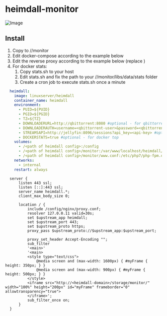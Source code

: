 # heimdall-monitor

![Image](https://i.imgur.com/9uHibY0.jpg)

## Install
1. Copy to /<path of heimdall config>/monitor
1. Edit docker-compose according to the example below
1. Edit the reverse proxy according to the example below (replace <heimdall-domain>)
1. For docker stats:
    1. Copy stats.sh to your host
    1. Edit stats.sh and fix the path to your /<path of heimdall config>/monitor/libs/data/stats folder
    1. Create a cron job to execute stats.sh once a minute

```YAML
  heimdall:
    image: linuxserver/heimdall
    container_name: heimdall
    environment:
      - PUID=${PUID}
      - PGID=${PGID}
      - TZ=${TZ}
      - DOWNLOADERURL=http://qbittorrent:8080 #optional - for qbittorrent downloads
      - DOWNLOADERAUTH=username=<qbittorrent-user>&password=<qbittorrent-password> #optional - for qbittorrent downloads
      - STREAMSAPI=http://jellyfin:8096/sessions?api_key=<api-key> #optional - for jellyfin streams
      - DOCKERSTATS=true #optional - for docker top
    volumes:
      - /<path of heimdall config>:/config
      - /<path of heimdall config>/monitor:/var/www/localhost/heimdall/storage/app/public/monitor #required - change to your heimdall config folder
      - /<path of heimdall config>/monitor/www.conf:/etc/php7/php-fpm.d/www.conf #required - change to your heimdall config folder
    networks:
      - internal
    restart: always
```
```Nginx
  server {
      listen 443 ssl;
      listen [::]:443 ssl;
      server_name heimdall.*;
      client_max_body_size 0;

      location / {
          include /config/nginx/proxy.conf;
          resolver 127.0.0.11 valid=30s;
          set $upstream_app heimdall;
          set $upstream_port 443;
          set $upstream_proto https;
          proxy_pass $upstream_proto://$upstream_app:$upstream_port;

          proxy_set_header Accept-Encoding "";
          sub_filter
          '<main>'
          '<main>
          <style type="text/css"> 
              @media screen and (max-width: 1600px) { #myFrame { height: 350px; } }
              @media screen and (max-width: 900px) { #myFrame { height: 500px; } } 
          </style>
          <iframe src="http://<heimdall-domain>/storage/monitor/" width="100%" height="200px" id="myFrame" frameborder="0" allowtransparency="true">
          </iframe>';
          sub_filter_once on;
      }
  }
```